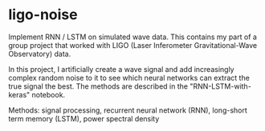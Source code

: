# ligo-noise
Implement RNN / LSTM on simulated wave data. This contains my part of a group project that worked with LIGO (Laser Inferometer Gravitational-Wave Observatory) data.

In this project, I artificially create a wave signal and add increasingly complex random noise to it to see which neural networks can extract the true signal the best. The methods are described in the "RNN-LSTM-with-keras" notebook.

Methods: signal processing, recurrent neural network (RNN), long-short term memory (LSTM), power spectral density
